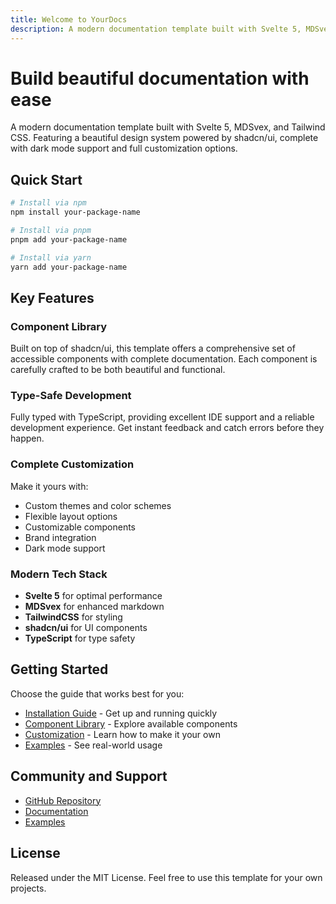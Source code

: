 ```yaml
---
title: Welcome to YourDocs
description: A modern documentation template built with Svelte 5, MDSvex, and Tailwind CSS.
---
```


# Build beautiful documentation with ease

A modern documentation template built with Svelte 5, MDSvex, and Tailwind CSS. Featuring a beautiful design system powered by shadcn/ui, complete with dark mode support and full customization options.

## Quick Start

```bash
# Install via npm
npm install your-package-name

# Install via pnpm
pnpm add your-package-name

# Install via yarn
yarn add your-package-name
```

## Key Features

### Component Library
Built on top of shadcn/ui, this template offers a comprehensive set of accessible components with complete documentation. Each component is carefully crafted to be both beautiful and functional.

### Type-Safe Development
Fully typed with TypeScript, providing excellent IDE support and a reliable development experience. Get instant feedback and catch errors before they happen.

### Complete Customization
Make it yours with:
- Custom themes and color schemes
- Flexible layout options
- Customizable components
- Brand integration
- Dark mode support

### Modern Tech Stack
- **Svelte 5** for optimal performance
- **MDSvex** for enhanced markdown
- **TailwindCSS** for styling
- **shadcn/ui** for UI components
- **TypeScript** for type safety

## Getting Started

Choose the guide that works best for you:

- [Installation Guide](/docs/installation) - Get up and running quickly
- [Component Library](/docs/components) - Explore available components
- [Customization](/docs/customization) - Learn how to make it your own
- [Examples](/docs/examples) - See real-world usage

## Community and Support

- [GitHub Repository](https://github.com/yourusername/project)
- [Documentation](https://your-docs-site.com)
- [Examples](https://your-docs-site.com/examples)

## License

Released under the MIT License. Feel free to use this template for your own projects.